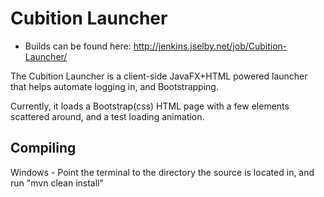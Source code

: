 # Cubition Launcher

- Builds can be found here: http://jenkins.jselby.net/job/Cubition-Launcher/

The Cubition Launcher is a client-side JavaFX+HTML powered launcher that helps automate logging in, and Bootstrapping.

Currently, it loads a Bootstrap(css) HTML page with a few elements scattered around, and a test loading animation.

Compiling
---------
Windows - Point the terminal to the directory the source is located in, and run "mvn clean install"
